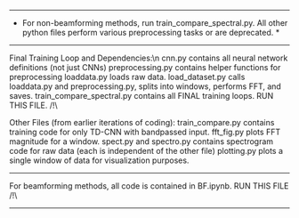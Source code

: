 *********************************************************************************************************************************************
* For non-beamforming methods, run train_compare_spectral.py. All other python files perform various preprocessing tasks or are deprecated. *
*********************************************************************************************************************************************

Final Training Loop and Dependencies:\n
cnn.py contains all neural network definitions (not just CNNs)
preprocessing.py contains helper functions for preprocessing
loaddata.py loads raw data.
load_dataset.py calls loaddata.py and preprocessing.py, splits into windows, performs FFT, and saves.
train_compare_spectral.py contains all FINAL training loops. RUN THIS FILE. /!\

Other Files (from earlier iterations of coding):
train_compare.py contains training code for only TD-CNN with bandpassed input.
fft_fig.py plots FFT magnitude for a window.
spect.py and spectro.py contains spectrogram code for raw data (each is independent of the other file)
plotting.py plots a single window of data for visualization purposes.


*********************************************************************************
For beamforming methods, all code is contained in BF.ipynb. RUN THIS FILE /!\
*********************************************************************************
